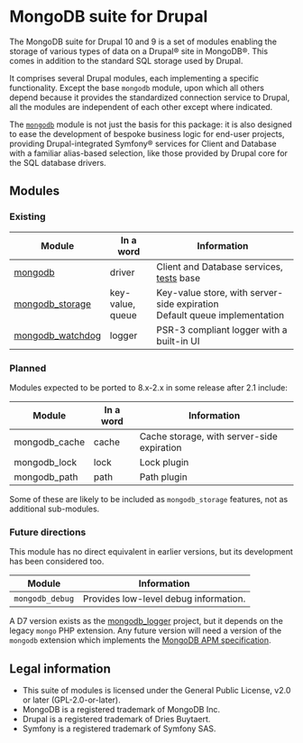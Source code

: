 # MongoDB suite for Drupal

The MongoDB suite for Drupal 10 and 9 is a set of modules enabling the storage of
various types of data on a Drupal&reg; site in MongoDB&reg;. This comes in
addition to the standard SQL storage used by Drupal.

It comprises several Drupal modules, each implementing a specific functionality.
Except the base `mongodb` module, upon which all others depend because it
provides the standardized connection service to Drupal, all the modules are
independent of each other except where indicated.

The [`mongodb`](modules/mongodb.md) module is not just the basis for this
package: it is also designed to ease the development of bespoke business logic
for end-user projects, providing Drupal-integrated Symfony&reg; services for
Client and Database with a familiar alias-based selection, like those provided
by Drupal core for the SQL database drivers.


## Modules

### Existing

| Module              | In a word | Information                                  |
|---------------------|-----------|----------------------------------------------|
| [mongodb]           | driver    | Client and Database services, [tests] base   |
| [mongodb_storage]   | key-value,<br/> queue | Key-value store, with server-side expiration <br/>Default queue implementation |
| [mongodb_watchdog]  | logger    | PSR-3 compliant logger with a built-in UI    |

[mongodb]: /modules/mongodb
[mongodb_storage]: /modules/mongodb_storage
[mongodb_watchdog]: /modules/mongodb_watchdog
[tests]: /tests


### Planned

Modules expected to be ported to 8.x-2.x in some release after 2.1 include:

| Module              | In a word | Information                                |
|---------------------|-----------|--------------------------------------------|
| mongodb_cache       | cache     | Cache storage, with server-side expiration |
| mongodb_lock        | lock      | Lock plugin                                |
| mongodb_path        | path      | Path plugin                                |

Some of these are likely to be included as `mongodb_storage` features, not as
additional sub-modules.


### Future directions

This module has no direct equivalent in earlier versions, but its development
has been considered too.

| Module          | Information                           |
|-----------------|---------------------------------------|
| `mongodb_debug` | Provides low-level debug information. |


A D7 version exists as the [mongodb_logger] project,
but it depends on the legacy `mongo` PHP extension.
Any future version will need a version of the `mongodb` extension which implements the
[MongoDB APM specification].

[MongoDB APM specification]: http://php.net/manual/fr/mongodb.tutorial.apm.php
[mongodb_logger]: https://github.com/FGM/mongodb_logger/


## Legal information

* This suite of modules is licensed under the General Public License,
  v2.0 or later (GPL-2.0-or-later).
* MongoDB is a registered trademark of MongoDB Inc.
* Drupal is a registered trademark of Dries Buytaert.
* Symfony is a registered trademark of Symfony SAS.
